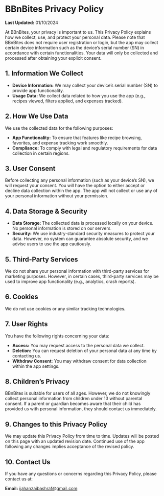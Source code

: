 # BBnBites Privacy Policy

**Last Updated:** 01/10/2024

At BBnBites, your privacy is important to us. This Privacy Policy explains how we collect, use, and protect your personal data. Please note that BBnBites does not require user registration or login, but the app may collect certain device information such as the device’s serial number (SN) in accordance with certain functionalities. Your data will only be collected and processed after obtaining your explicit consent.

## 1. Information We Collect
- **Device Information:** We may collect your device’s serial number (SN) to provide app functionality.
- **Usage Data:** We collect data related to how you use the app (e.g., recipes viewed, filters applied, and expenses tracked).

## 2. How We Use Data
We use the collected data for the following purposes:
- **App Functionality:** To ensure that features like recipe browsing, favorites, and expense tracking work smoothly.
- **Compliance:** To comply with legal and regulatory requirements for data collection in certain regions.

## 3. User Consent
Before collecting any personal information (such as your device’s SN), we will request your consent. You will have the option to either accept or decline data collection within the app. The app will not collect or use any of your personal information without your permission.

## 4. Data Storage & Security
- **Data Storage:** The collected data is processed locally on your device. No personal information is stored on our servers.
- **Security:** We use industry-standard security measures to protect your data. However, no system can guarantee absolute security, and we advise users to use the app cautiously.

## 5. Third-Party Services
We do not share your personal information with third-party services for marketing purposes. However, in certain cases, third-party services may be used to improve app functionality (e.g., analytics, crash reports).

## 6. Cookies
We do not use cookies or any similar tracking technologies.

## 7. User Rights
You have the following rights concerning your data:
- **Access:** You may request access to the personal data we collect.
- **Deletion:** You can request deletion of your personal data at any time by contacting us.
- **Withdraw Consent:** You may withdraw consent for data collection within the app settings.

## 8. Children’s Privacy
BBnBites is suitable for users of all ages. However, we do not knowingly collect personal information from children under 13 without parental consent. If a parent or guardian becomes aware that their child has provided us with personal information, they should contact us immediately.

## 9. Changes to this Privacy Policy
We may update this Privacy Policy from time to time. Updates will be posted on this page with an updated revision date. Continued use of the app following any changes implies acceptance of the revised policy.

## 10. Contact Us
If you have any questions or concerns regarding this Privacy Policy, please contact us at:

**Email:** [ijahanzaibashraf@gmail.com](mailto:ijahanzaibashraf@gmail.com)
